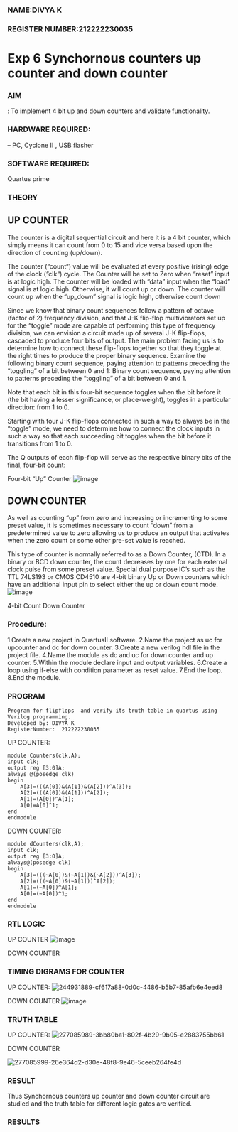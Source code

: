 ### NAME:DIVYA K
### REGISTER NUMBER:212222230035
# Exp 6 Synchornous counters  up counter and down counter 
### AIM
: To implement 4 bit up and down counters and validate  functionality.
### HARDWARE REQUIRED:
– PC, Cyclone II , USB flasher
### SOFTWARE REQUIRED:
Quartus prime
### THEORY 

## UP COUNTER 
The counter is a digital sequential circuit and here it is a 4 bit counter, which simply means it can count from 0 to 15 and vice versa based upon the direction of counting (up/down). 

The counter (“count“) value will be evaluated at every positive (rising) edge of the clock (“clk“) cycle.
The Counter will be set to Zero when “reset” input is at logic high.
The counter will be loaded with “data” input when the “load” signal is at logic high. Otherwise, it will count up or down.
The counter will count up when the “up_down” signal is logic high, otherwise count down

Since we know that binary count sequences follow a pattern of octave (factor of 2) frequency division, and that J-K flip-flop multivibrators set up for the “toggle” mode are capable of performing this type of frequency division, we can envision a circuit made up of several J-K flip-flops, cascaded to produce four bits of output.
The main problem facing us is to determine how to connect these flip-flops together so that they toggle at the right times to produce the proper binary sequence.
Examine the following binary count sequence, paying attention to patterns preceding the “toggling” of a bit between 0 and 1:
Binary count sequence, paying attention to patterns preceding the “toggling” of a bit between 0 and 1.

Note that each bit in this four-bit sequence toggles when the bit before it (the bit having a lesser significance, or place-weight), toggles in a particular direction: from 1 to 0.
 

Starting with four J-K flip-flops connected in such a way to always be in the “toggle” mode, we need to determine how to connect the clock inputs in such a way so that each succeeding bit toggles when the bit before it transitions from 1 to 0.

The Q outputs of each flip-flop will serve as the respective binary bits of the final, four-bit count:

 
 

Four-bit “Up” Counter
![image](https://user-images.githubusercontent.com/36288975/169644758-b2f4339d-9532-40c5-af40-8f4f8c942e2c.png)



## DOWN COUNTER 

As well as counting “up” from zero and increasing or incrementing to some preset value, it is sometimes necessary to count “down” from a predetermined value to zero allowing us to produce an output that activates when the zero count or some other pre-set value is reached.

This type of counter is normally referred to as a Down Counter, (CTD). In a binary or BCD down counter, the count decreases by one for each external clock pulse from some preset value. Special dual purpose IC’s such as the TTL 74LS193 or CMOS CD4510 are 4-bit binary Up or Down counters which have an additional input pin to select either the up or down count mode.
![image](https://user-images.githubusercontent.com/36288975/169644844-1a14e123-7228-4ed8-81a9-eb937dff4ac8.png)


4-bit Count Down Counter
### Procedure:
1.Create a new project in QuartusII software.
2.Name the project as uc for upcounter and dc for down counter.
3.Create a new verilog hdl file in the project file.
4.Name the module as dc and uc for down counter and up counter.
5.Within the module declare input and output variables.
6.Create a loop using if-else with condition parameter as reset value.
7.End the loop.
8.End the module.



### PROGRAM 
```
Program for flipflops  and verify its truth table in quartus using Verilog programming.
Developed by: DIVYA K
RegisterNumber:  212222230035
```
UP COUNTER:
```
module Counters(clk,A);
input clk;
output reg [3:0]A;
always @(posedge clk)
begin
	A[3]=(((A[0])&(A[1])&(A[2]))^A[3]);
	A[2]=(((A[0])&(A[1]))^A[2]);
	A[1]=(A[0])^A[1];
	A[0]=A[0]^1;
end
endmodule
```
DOWN COUNTER:
```
module dCounters(clk,A);
input clk;
output reg [3:0]A;
always@(posedge clk)
begin
	A[3]=(((~A[0])&(~A[1])&(~A[2]))^A[3]);
	A[2]=(((~A[0])&(~A[1]))^A[2]);
	A[1]=(~A[0])^A[1];
	A[0]=(~A[0])^1;
end
endmodule
```



### RTL LOGIC    

UP COUNTER
![image](https://github.com/divyakumars/Exp-7-Synchornous-counters-/assets/119393621/8f948009-e4c0-4714-ac3d-f73ef0e1c087)

DOWN COUNTER 



### TIMING DIGRAMS FOR COUNTER  
UP COUNTER:
![244931889-cf617a88-0d0c-4486-b5b7-85afb6e4eed8](https://github.com/divyakumars/Exp-7-Synchornous-counters-/assets/119393621/2ab1a898-f4f0-4760-8957-6f749e2859fb)


DOWN COUNTER 
![image](https://github.com/divyakumars/Exp-7-Synchornous-counters-/assets/119393621/66b16d8d-fcc8-495f-bef2-881a807d97f0)



### TRUTH TABLE 

UP COUNTER:
![277085989-3bb80ba1-802f-4b29-9b05-e2883755bb61](https://github.com/divyakumars/Exp-7-Synchornous-counters-/assets/119393621/b01ead96-2a1c-4236-9fa4-77a79d5e28b7)


DOWN COUNTER 

![277085999-26e364d2-d30e-48f8-9e46-5ceeb264fe4d](https://github.com/divyakumars/Exp-7-Synchornous-counters-/assets/119393621/1568394d-b20c-402c-ab81-80b51968eb34)
### RESULT
Thus Synchornous counters up counter and down counter circuit are studied and the truth table for different logic gates are verified.






### RESULTS 
